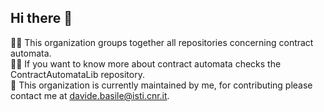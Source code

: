 ## Hi there 👋


🙋‍♀️ This organization groups together all repositories concerning contract automata. <br>
👩‍💻 If you want to know more about contract automata checks the ContractAutomataLib repository. <br>
🌈 This organization is currently maintained by me, for contributing please contact me at davide.basile@isti.cnr.it. <br>


<!--
🍿 Fun facts 
🧙 Remember, you can do mighty things with the power of [Markdown](https://docs.github.com/github/writing-on-github/getting-started-with-writing-and-formatting-on-github/basic-writing-and-formatting-syntax)
-->
